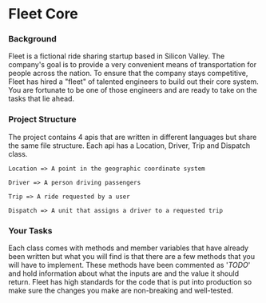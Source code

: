 # Fleet Core

### Background

Fleet is a fictional ride sharing startup based in Silicon Valley. The company's goal is to provide a very convenient means of transportation for people across the nation. To ensure that the company stays competitive, Fleet has hired a "fleet" of talented engineers to build out their core system. You are fortunate to be one of those engineers and are ready to take on the tasks that lie ahead.

### Project Structure

The project contains 4 apis that are written in different languages but share the same file structure. Each api has a Location, Driver, Trip and Dispatch class.

```
Location => A point in the geographic coordinate system

Driver => A person driving passengers

Trip => A ride requested by a user

Dispatch => A unit that assigns a driver to a requested trip
```

### Your Tasks

Each class comes with methods and member variables that have already been written but what you will find is that there are a few methods that you will have to implement. These methods have been commented as '_TODO_' and hold information about what the inputs are and the value it should return. Fleet has high standards for the code that is put into production so make sure the changes you make are non-breaking and well-tested.
